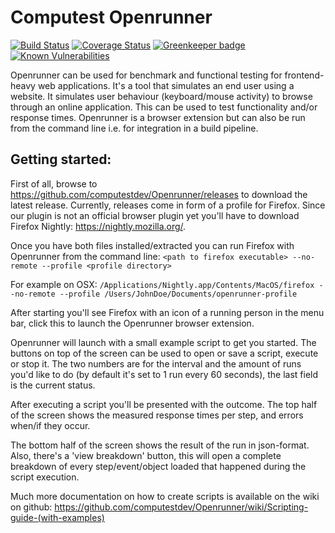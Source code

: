 # Computest Openrunner
[![Build Status](https://travis-ci.org/computestdev/Openrunner.svg?branch=master)](https://travis-ci.org/computestdev/Openrunner) [![Coverage Status](https://coveralls.io/repos/github/computestdev/Openrunner/badge.svg?branch=master)](https://coveralls.io/github/computestdev/Openrunner?branch=master) [![Greenkeeper badge](https://badges.greenkeeper.io/computestdev/Openrunner.svg)](https://greenkeeper.io/) [![Known Vulnerabilities](https://snyk.io/test/github/computestdev/Openrunner/badge.svg)](https://snyk.io/test/github/computestdev/Openrunner)



Openrunner can be used for benchmark and functional testing for frontend-heavy web applications. It's a tool that simulates an end user using a website. It simulates user behaviour (keyboard/mouse activity) to browse through an online application. This can be used to test functionality and/or response times. Openrunner is a browser extension but can also be run from the command line i.e. for integration in a build pipeline.

## Getting started:

First of all, browse to https://github.com/computestdev/Openrunner/releases to download the latest release. Currently, releases come in form of a profile for Firefox. Since our plugin is not an official browser plugin yet you'll have to download Firefox Nightly: https://nightly.mozilla.org/. 

Once you have both files installed/extracted you can run Firefox with Openrunner from the command line: `<path to firefox executable> --no-remote --profile <profile directory>`

For example on OSX: `/Applications/Nightly.app/Contents/MacOS/firefox --no-remote --profile /Users/JohnDoe/Documents/openrunner-profile`

After starting you'll see Firefox with an icon of a running person in the menu bar, click this to launch the Openrunner browser extension.

Openrunner will launch with a small example script to get you started. The buttons on top of the screen can be used to open or save a script, execute or stop it. The two numbers are for the interval and the amount of runs you'd like to do (by default it's set to 1 run every 60 seconds), the last field is the current status.

After executing a script you'll be presented with the outcome. The top half of the screen shows the measured response times per step, and errors when/if they occur.

The bottom half of the screen shows the result of the run in json-format. Also, there's a 'view breakdown' button, this will open a complete breakdown of every step/event/object loaded that happened during the script execution.

Much more documentation on how to create scripts is available on the wiki on github: https://github.com/computestdev/Openrunner/wiki/Scripting-guide-(with-examples)
